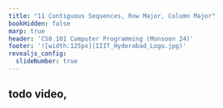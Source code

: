 ```yaml
---
title: "11 Contiguous Sequences, Row Major, Column Major"
bookHidden: false
marp: true
header: 'CS0.101 Computer Programming (Monsoon 24)'
footer: '![width:125px](IIIT_Hyderabad_Logo.jpg)'
revealjs_config:
  slideNumber: true
---
```





## todo video, 